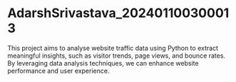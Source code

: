 # AdarshSrivastava_202401100300013
This project aims to analyse website traffic data using Python to extract meaningful insights, such as visitor trends, page views, and bounce rates. By leveraging data analysis techniques, we can enhance website performance and user experience.
